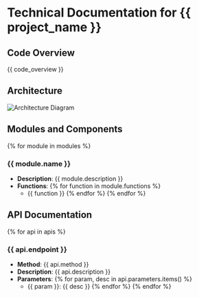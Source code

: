 # Technical Documentation for {{ project_name }}

## Code Overview

{{ code_overview }}

## Architecture
![Architecture Diagram](architecture.png)

## Modules and Components
{% for module in modules %}
### {{ module.name }}
- **Description**: {{ module.description }}
- **Functions**:
{% for function in module.functions %}
  - {{ function }}
{% endfor %}
{% endfor %}

## API Documentation
{% for api in apis %}
### {{ api.endpoint }}
- **Method**: {{ api.method }}
- **Description**: {{ api.description }}
- **Parameters**:
{% for param, desc in api.parameters.items() %}
  - {{ param }}: {{ desc }}
{% endfor %}
{% endfor %}
